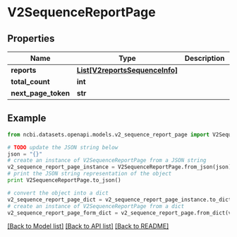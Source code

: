 # V2SequenceReportPage


## Properties

Name | Type | Description | Notes
------------ | ------------- | ------------- | -------------
**reports** | [**List[V2reportsSequenceInfo]**](V2reportsSequenceInfo.md) |  | [optional] 
**total_count** | **int** |  | [optional] 
**next_page_token** | **str** |  | [optional] 

## Example

```python
from ncbi.datasets.openapi.models.v2_sequence_report_page import V2SequenceReportPage

# TODO update the JSON string below
json = "{}"
# create an instance of V2SequenceReportPage from a JSON string
v2_sequence_report_page_instance = V2SequenceReportPage.from_json(json)
# print the JSON string representation of the object
print V2SequenceReportPage.to_json()

# convert the object into a dict
v2_sequence_report_page_dict = v2_sequence_report_page_instance.to_dict()
# create an instance of V2SequenceReportPage from a dict
v2_sequence_report_page_form_dict = v2_sequence_report_page.from_dict(v2_sequence_report_page_dict)
```
[[Back to Model list]](../README.md#documentation-for-models) [[Back to API list]](../README.md#documentation-for-api-endpoints) [[Back to README]](../README.md)


